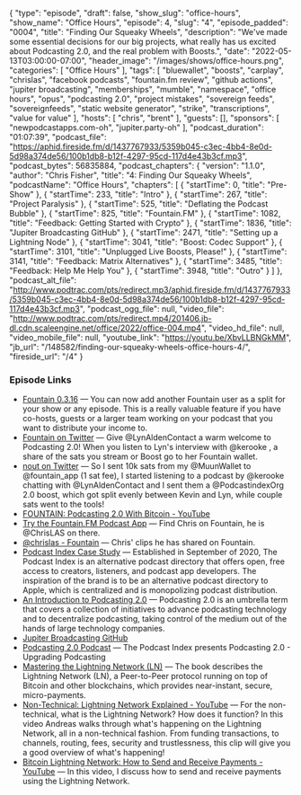 {
  "type": "episode",
  "draft": false,
  "show_slug": "office-hours",
  "show_name": "Office Hours",
  "episode": 4,
  "slug": "4",
  "episode_padded": "0004",
  "title": "Finding Our Squeaky Wheels",
  "description": "We've made some essential decisions for our big projects, what really has us excited about Podcasting 2.0, and the real problem with Boosts.",
  "date": "2022-05-13T03:00:00-07:00",
  "header_image": "/images/shows/office-hours.png",
  "categories": [
    "Office Hours"
  ],
  "tags": [
    "bluewallet",
    "boosts",
    "carplay",
    "chrislas",
    "facebook podcasts",
    "fountain.fm review",
    "github actions",
    "jupiter broadcasting",
    "memberships",
    "mumble",
    "namespace",
    "office hours",
    "opus",
    "podcasting 2.0",
    "project mistakes",
    "sovereign feeds",
    "sovereignfeeds",
    "static website generator",
    "strike",
    "transcriptions",
    "value for value"
  ],
  "hosts": [
    "chris",
    "brent"
  ],
  "guests": [],
  "sponsors": [
    "newpodcastapps.com-oh",
    "jupiter.party-oh"
  ],
  "podcast_duration": "01:07:39",
  "podcast_file": "https://aphid.fireside.fm/d/1437767933/5359b045-c3ec-4bb4-8e0d-5d98a374de56/100b1db8-b12f-4297-95cd-117d4e43b3cf.mp3",
  "podcast_bytes": 56835884,
  "podcast_chapters": {
    "version": "1.1.0",
    "author": "Chris Fisher",
    "title": "4: Finding Our Squeaky Wheels",
    "podcastName": "Office Hours",
    "chapters": [
      {
        "startTime": 0,
        "title": "Pre-Show"
      },
      {
        "startTime": 233,
        "title": "Intro"
      },
      {
        "startTime": 267,
        "title": "Project Paralysis"
      },
      {
        "startTime": 525,
        "title": "Deflating the Podcast Bubble"
      },
      {
        "startTime": 825,
        "title": "Fountain.FM"
      },
      {
        "startTime": 1082,
        "title": "Feedback: Getting Started with Crypto"
      },
      {
        "startTime": 1836,
        "title": "Jupiter Broadcasting GitHub"
      },
      {
        "startTime": 2471,
        "title": "Setting up a Lightning Node"
      },
      {
        "startTime": 3041,
        "title": "Boost: Codec Support"
      },
      {
        "startTime": 3101,
        "title": "Unplugged Live Boosts, Please!"
      },
      {
        "startTime": 3141,
        "title": "Feedback: Matrix Alternatives"
      },
      {
        "startTime": 3485,
        "title": "Feedback: Help Me Help You"
      },
      {
        "startTime": 3948,
        "title": "Outro"
      }
    ]
  },
  "podcast_alt_file": "http://www.podtrac.com/pts/redirect.mp3/aphid.fireside.fm/d/1437767933/5359b045-c3ec-4bb4-8e0d-5d98a374de56/100b1db8-b12f-4297-95cd-117d4e43b3cf.mp3",
  "podcast_ogg_file": null,
  "video_file": "http://www.podtrac.com/pts/redirect.mp4/201406.jb-dl.cdn.scaleengine.net/office/2022/office-004.mp4",
  "video_hd_file": null,
  "video_mobile_file": null,
  "youtube_link": "https://youtu.be/XbvLLBNGkMM",
  "jb_url": "/148582/finding-our-squeaky-wheels-office-hours-4/",
  "fireside_url": "/4"
}


### Episode Links

  * [Fountain 0.3.16](https://explore.fountain.fm/blog/fountain-0-3-16 "Fountain 0.3.16") — You can now add another Fountain user as a split for your show or any episode. This is a really valuable feature if you have co-hosts, guests or a larger team working on your podcast that you want to distribute your income to.
  * [Fountain on Twitter](https://twitter.com/fountain_app/status/1519985000329928704 "Fountain on Twitter") — Give @LynAldenContact a warm welcome to Podcasting 2.0! When you listen to Lyn's interview with @kerooke , a share of the sats you stream or Boost go to her Fountain wallet.
  * [nout on Twitter](https://twitter.com/3d_nout/status/1519995151879327744 "nout on Twitter") — So I sent 10k sats from my @MuunWallet to @fountain_app (1 sat fee), I started listening to a podcast by @kerooke chatting with @LynAldenContact and I sent them a @PodcastindexOrg 2.0 boost, which got split evenly between Kevin and Lyn, while couple sats went to the tools! 
  * [FOUNTAIN: Podcasting 2.0 With Bitcoin - YouTube](https://www.youtube.com/watch?v=IxuCGPGgMZg "FOUNTAIN: Podcasting 2.0 With Bitcoin - YouTube")
  * [Try the Fountain.FM Podcast App](https://fountain.fm/ "Try the Fountain.FM Podcast App") — Find Chris on Fountain, he is @ChrisLAS on there.
  * [@chrislas - Fountain](https://fountain.fm/chrislas "@chrislas - Fountain") — Chris' clips he has shared on Fountain. 
  * [Podcast Index Case Study](https://voltage.cloud/blog/case-studies/podcast-index-value-for-value-case-study/ "Podcast Index Case Study") — Established in September of 2020, The Podcast Index is an alternative podcast directory that offers open, free access to creators, listeners, and podcast app developers. The inspiration of the brand is to be an alternative podcast directory to Apple, which is centralized and is monopolizing podcast distribution.
  * [An Introduction to Podcasting 2.0](https://medium.com/@everywheretrip/an-introduction-to-podcasting-2-0-3c4f61ea17f4 "An Introduction to Podcasting 2.0") — Podcasting 2.0 is an umbrella term that covers a collection of initiatives to advance podcasting technology and to decentralize podcasting, taking control of the medium out of the hands of large technology companies.
  * [Jupiter Broadcasting GitHub](https://github.com/JupiterBroadcasting/jupiterbroadcasting.com "Jupiter Broadcasting GitHub")
  * [Podcasting 2.0 Podcast](https://podcastindex.org/podcast/920666 "Podcasting 2.0 Podcast") — The Podcast Index presents Podcasting 2.0 - Upgrading Podcasting 
  * [Mastering the Lightning Network (LN)](https://github.com/lnbook/lnbook "Mastering the Lightning Network \(LN\)") — The book describes the Lightning Network (LN), a Peer-to-Peer protocol running on top of Bitcoin and other blockchains, which provides near-instant, secure, micro-payments.
  * [Non-Technical: Lightning Network Explained - YouTube](https://www.youtube.com/watch?v=XCSfoiD8wUA "Non-Technical: Lightning Network Explained - YouTube") — For the non-technical, what is the Lightning Network? How does it function? In this video Andreas walks through what's happening on the Lightning Network, all in a non-technical fashion. From funding transactions, to channels, routing, fees, security and trustlessness, this clip will give you a good overview of what's happening!
  * [Bitcoin Lightning Network: How to Send and Receive Payments - YouTube](https://www.youtube.com/watch?v=MGNvaJyZ25A "Bitcoin Lightning Network: How to Send and Receive Payments - YouTube") — In this video, I discuss how to send and receive payments using the Lightning Network.


